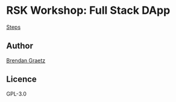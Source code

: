 # RSK Workshop: Full Stack DApp

[Steps](walkthru.md)

## Author

[Brendan Graetz](http://bguiz.com/)

## Licence

GPL-3.0
